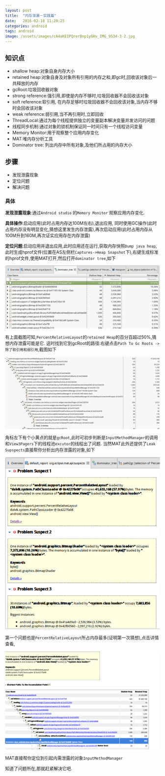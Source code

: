 ```yaml
---
layout: post
title:  "内存泄漏－实践篇"
date:   2016-02-18 11:29:25
categories: android
tags: android
image: /assets/images/cA4aKEIPQrerBnp1yGHv_IMG_9534-3-2.jpg
---
```


知识点
---

* shallow heap:对象自身内存大小
* retained heap:对象自身及对象所有引用的内存之和,即gc时,回收该对象后一共释放的内存
* gcRoot:垃圾回收器对象
* strong reference:强引用,即使是内存不够时,垃圾回收器不会回收该对象
* soft reference:软引用, 在内存足够时垃圾回收器不会回收该对象,当内存不够时会回收该对象
* weak reference:弱引用,当不再引用时,立即回收    
* ThreadLocal:通过为每个线程提供独立的变量副本解决变量并发访问的问题
* 线程同步机制:通过对象的锁机制保证同一时间只有一个线程访问变量
* Memory Monitor:用于观察整个应用内存变化
* MAT:堆内存分析工具
* Dominator tree: 列出内存中所有对象,及他们所占用的内存大小

步骤
---

* 发现泄露现象
* 定位问题
* 解决问题

### 具体

**发现泄露现象**:通过`Android studio` 的`Memory Monitor` 观察应用内存变化.

**具体操作**:启动应用(此时占用内存达100M左右),退出应用, 同时使用GC操作(此时占用内存没有明显变化,猜想这里发生内存泄露),再次启动应用(此时占用内存从100M升到160M,再次证实应用存在内存泄露)

**定位问题**:启动应用并退出应用,此时应用还在运行,获取内存快照`Dump java heap`,此时生成hprof文件(位置在AS左侧栏`Captures->Heap Snapshot`下),右键生成标准的hprof文件,使用MAT打开,然后打开`dominator tree`,如下

![figure 0](/assets/article_images/2016-02-18-memory_leak/memory_leak_1.png)

有上面截图可知,`PercentRelativeLayout`的`retained Heap`的百分百超过50%,猜想内存泄露可能是它.
这时找到它到gcRoot的路径:右键点击`Path To Gc Roots -> 除了软引用和弱引用`,截图如下

![figure 1](/assets/article_images/2016-02-18-memory_leak/memory_leak_2.png)

角标左下有个小黄点的就是`gcRoot`,此时可初步判断是`InputMethodManager`的调用和`View3Pagers`下的线程池`excutor`的线程出了问题.
当然MAT此外还提供了`Leak Supspects`直接帮你分析出内存泄露的对象,如下

![figure 2](/assets/article_images/2016-02-18-memory_leak/memory_leak_3.png)

第一个问题也是`PercentRelativeLayout`所占内存最多(证明第一次猜想),点击详情查看,

![figure 3](/assets/article_images/2016-02-18-memory_leak/memory_leak_4.png)

MAT直接帮你定位到引起内需泄露的对象`InputMethodManager`

知道了问题所在,那就赶紧解决它吧.
